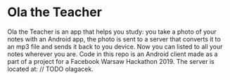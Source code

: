 # Ola the Teacher

Ola the Teacher is an app that helps you study: you take a photo of your notes with an Android app, the photo is sent to a server that converts it to an mp3 file and sends it back to you device. Now you can listed to all your notes wherever you are.
Code in this repo is an Android client made as a part of a project for a Facebook Warsaw Hackathon 2019. The server is located at: // TODO olagacek.

